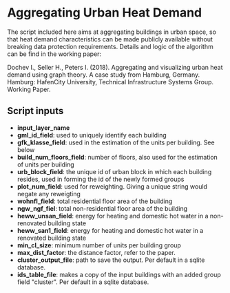 # Aggregating Urban Heat Demand
The script included here aims at aggregating buildings in urban space, so that heat demand characteristics can be made publicly available without breaking data protection requirements. Details and logic of the algorithm can be find in the working paper:

Dochev I., Seller H., Peters I. (2018). Aggregating and visualizing urban heat demand using graph theory. A case study from Hamburg, Germany. Hamburg: HafenCity University, Technical Infrastructure Systems Group. Working Paper.

## Script inputs
- **input_layer_name**
- **gml_id_field**: used to uniquely identify each building
- **gfk_klasse_field**: used in the estimation of the units per building. See below
- **build_num_floors_field**: number of floors, also used for the estimation of units per building
- **urb_block_field**: the unique id of urban block in which each building resides, used in forming the id of the newly formed groups
- **plot_num_field**: used for reweighting. Giving a unique string would negate any reweigting
- **wohnfl_field**: total residential floor area of the building
- **ngw_ngf_fiel**: total non-residential floor area of the building
- **heww_unsan_field**: energy for heating and domestic hot water in a non-renovated building state
- **heww_san1_field**: energy for heating and domestic hot water in a renovated building state
- **min_cl_size**: minimum number of units per building group
- **max_dist_factor**: the distance factor, refer to the paper.
- **cluster_output_file**: path to save the output. Per default in a sqlite database. 
- **ids_table_file**: makes a copy of the input buildings with an added group field "cluster". Per default in a sqlite database.

